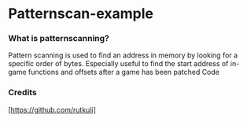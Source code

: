 # Patternscan-example

### What is patternscanning?
Pattern scanning is used to find an address in memory by looking for a specific order of bytes. Especially useful to find the start address of in-game functions and offsets after a game has been patched Code

### Credits
[https://github.com/rutkuli]
